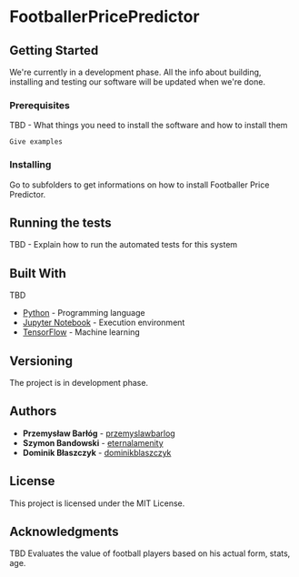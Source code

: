 # FootballerPricePredictor
## Getting Started

We're currently in a development phase. All the info about building, installing and testing our software will be updated when we're done.

### Prerequisites

TBD - What things you need to install the software and how to install them

```
Give examples
```

### Installing

Go to subfolders to get informations on how to install Footballer Price Predictor.

## Running the tests

TBD - Explain how to run the automated tests for this system

## Built With

TBD
* [Python](https://docs.python.org/3/) - Programming language
* [Jupyter Notebook](https://jupyter.org/documentation) - Execution environment
* [TensorFlow](https://www.tensorflow.org/) - Machine learning

## Versioning

The project is in development phase.

## Authors

* **Przemysław Barłóg** - [przemyslawbarlog](https://github.com/przemyslawbarlog)
* **Szymon Bandowski** - [eternalamenity](https://github.com/eternalamenity)
* **Dominik Błaszczyk** - [dominikblaszczyk](https://github.com/dominikblaszczyk)

## License

This project is licensed under the MIT License.

## Acknowledgments

TBD
Evaluates the value of football players based on his actual form, stats, age.
